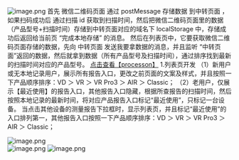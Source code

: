 ![image.png](https://cdn.nlark.com/yuque/0/2021/png/21666232/1621502736894-4a483c2e-9bbd-47d4-b7aa-b2e1af7fead5.png#clientId=ud408436c-2512-4&from=paste&height=577&id=uf51bd9fc&originHeight=577&originWidth=762&originalType=binary&size=67492&status=done&style=none&taskId=uca9aa038-ace0-44f0-abe7-23ba28eec68&width=762)
首先 微信二维码页面 通过 postMessage 存储数据 到中转页面 ，如果扫码成功后 通过扫描 id 获取到扫描时间，然后把微信二维码页面里的数据（产品型号+扫描时间）存储到中转页面对应的域名下 localStorage 中，存储成功后返回给当前页 “完成本地存储” 的消息。
然后在列表页中，它要获取微信二维码页面存储的数据，先向 中转页面 发送我要拿数据的消息，并且监听 “中转页面”返回的数据，然后就拿到数据（所有产品型号及扫描时间），通过排序找到最新的扫描时间对应的产品型号。
[点击查看【processon】](https://www.processon.com/embed/60a623fc0791296d60a53941) 1.列表页开发
（1）新用户或无本地记录用户，展示所有报告入口，更改之前页面的文案及样式，并且按照一下产品顺序排序：VD ＞ VR ＞ VR Pro3 ＞ AIR ＞ Classic；
（2）老用户，仅展示【最近使用】的报告入口，其他报告入口隐藏，根据所查报告的扫描时间，然后按照本地记录的最新时间，将对应产品报告入口标记“最近使用”，只标记一台设备。
当点击其他设备的测量报告下拉框时，显示列表页，并且标记“最近使用”的入口排列第一，其他报告入口按照一下产品顺序排序：VD ＞ VR ＞ VR Pro3 ＞ AIR ＞ Classic；

![image.png](https://cdn.nlark.com/yuque/0/2021/png/21666232/1621506156164-4a44a3c9-f45a-42da-ac7f-f111e695a1d0.png#clientId=ud408436c-2512-4&from=paste&height=589&id=u50d008f6&originHeight=812&originWidth=375&originalType=binary&size=108556&status=done&style=none&taskId=u14746223-8ffc-4da2-ba23-ffe5bb12a3d&width=272)  
 ![image.png](https://cdn.nlark.com/yuque/0/2021/png/21666232/1621506192658-3556b5e6-e07f-4f30-8aaf-70222766e9c6.png#clientId=ud408436c-2512-4&from=paste&height=591&id=u1168c00d&originHeight=748&originWidth=352&originalType=binary&size=53993&status=done&style=none&taskId=uf73c2207-9d8f-42cc-b8a9-b3467517c8a&width=278) ![image.png](https://cdn.nlark.com/yuque/0/2021/png/21666232/1621506234110-db4c345a-a13e-41d1-a2f8-03a72461a6f1.png#clientId=ud408436c-2512-4&from=paste&height=592&id=u3c895e67&originHeight=1058&originWidth=375&originalType=binary&size=118273&status=done&style=none&taskId=u9fa3bb00-0d9d-465a-8cac-929405ac931&width=210)

